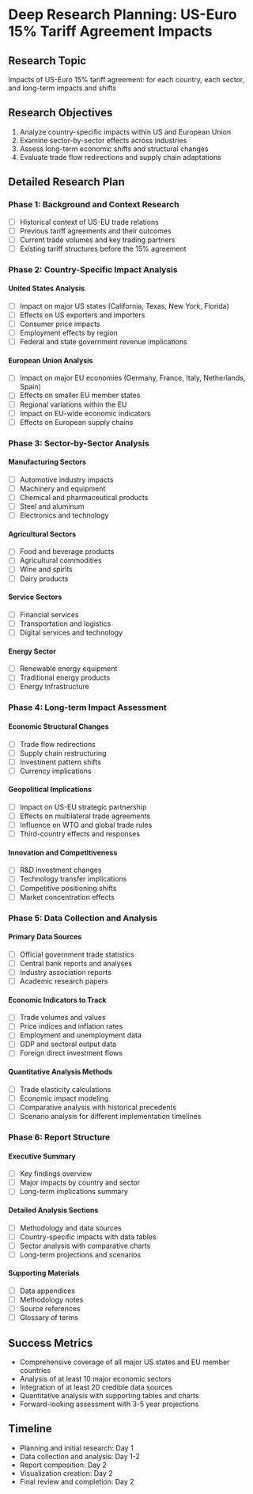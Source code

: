 # Deep Research Planning: US-Euro 15% Tariff Agreement Impacts

## Research Topic
Impacts of US-Euro 15% tariff agreement: for each country, each sector, and long-term impacts and shifts

## Research Objectives
1. Analyze country-specific impacts within US and European Union
2. Examine sector-by-sector effects across industries
3. Assess long-term economic shifts and structural changes
4. Evaluate trade flow redirections and supply chain adaptations

## Detailed Research Plan

### Phase 1: Background and Context Research
- [ ] Historical context of US-EU trade relations
- [ ] Previous tariff agreements and their outcomes
- [ ] Current trade volumes and key trading partners
- [ ] Existing tariff structures before the 15% agreement

### Phase 2: Country-Specific Impact Analysis

#### United States Analysis
- [ ] Impact on major US states (California, Texas, New York, Florida)
- [ ] Effects on US exporters and importers
- [ ] Consumer price impacts
- [ ] Employment effects by region
- [ ] Federal and state government revenue implications

#### European Union Analysis
- [ ] Impact on major EU economies (Germany, France, Italy, Netherlands, Spain)
- [ ] Effects on smaller EU member states
- [ ] Regional variations within the EU
- [ ] Impact on EU-wide economic indicators
- [ ] Effects on European supply chains

### Phase 3: Sector-by-Sector Analysis

#### Manufacturing Sectors
- [ ] Automotive industry impacts
- [ ] Machinery and equipment
- [ ] Chemical and pharmaceutical products
- [ ] Steel and aluminum
- [ ] Electronics and technology

#### Agricultural Sectors
- [ ] Food and beverage products
- [ ] Agricultural commodities
- [ ] Wine and spirits
- [ ] Dairy products

#### Service Sectors
- [ ] Financial services
- [ ] Transportation and logistics
- [ ] Digital services and technology

#### Energy Sector
- [ ] Renewable energy equipment
- [ ] Traditional energy products
- [ ] Energy infrastructure

### Phase 4: Long-term Impact Assessment

#### Economic Structural Changes
- [ ] Trade flow redirections
- [ ] Supply chain restructuring
- [ ] Investment pattern shifts
- [ ] Currency implications

#### Geopolitical Implications
- [ ] Impact on US-EU strategic partnership
- [ ] Effects on multilateral trade agreements
- [ ] Influence on WTO and global trade rules
- [ ] Third-country effects and responses

#### Innovation and Competitiveness
- [ ] R&D investment changes
- [ ] Technology transfer implications
- [ ] Competitive positioning shifts
- [ ] Market concentration effects

### Phase 5: Data Collection and Analysis

#### Primary Data Sources
- [ ] Official government trade statistics
- [ ] Central bank reports and analyses
- [ ] Industry association reports
- [ ] Academic research papers

#### Economic Indicators to Track
- [ ] Trade volumes and values
- [ ] Price indices and inflation rates
- [ ] Employment and unemployment data
- [ ] GDP and sectoral output data
- [ ] Foreign direct investment flows

#### Quantitative Analysis Methods
- [ ] Trade elasticity calculations
- [ ] Economic impact modeling
- [ ] Comparative analysis with historical precedents
- [ ] Scenario analysis for different implementation timelines

### Phase 6: Report Structure

#### Executive Summary
- [ ] Key findings overview
- [ ] Major impacts by country and sector
- [ ] Long-term implications summary

#### Detailed Analysis Sections
- [ ] Methodology and data sources
- [ ] Country-specific impacts with data tables
- [ ] Sector analysis with comparative charts
- [ ] Long-term projections and scenarios

#### Supporting Materials
- [ ] Data appendices
- [ ] Methodology notes
- [ ] Source references
- [ ] Glossary of terms

## Success Metrics
- Comprehensive coverage of all major US states and EU member countries
- Analysis of at least 10 major economic sectors
- Integration of at least 20 credible data sources
- Quantitative analysis with supporting tables and charts
- Forward-looking assessment with 3-5 year projections

## Timeline
- Planning and initial research: Day 1
- Data collection and analysis: Day 1-2
- Report composition: Day 2
- Visualization creation: Day 2
- Final review and completion: Day 2